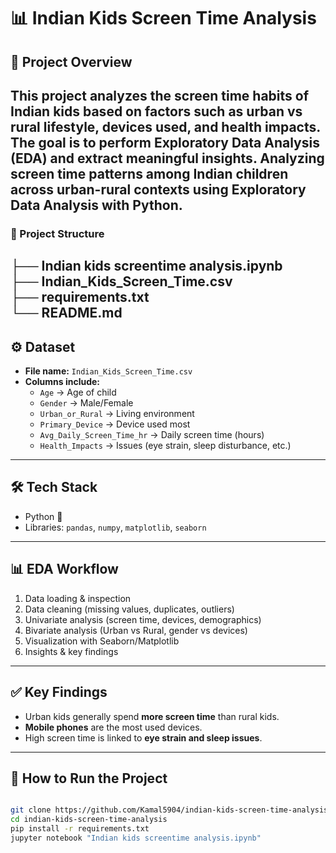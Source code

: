 # 📊 Indian Kids Screen Time Analysis  

## 📌 Project Overview  
This project analyzes the **screen time habits of Indian kids** based on factors such as **urban vs rural lifestyle, devices used, and health impacts**.  
The goal is to perform **Exploratory Data Analysis (EDA)** and extract meaningful insights.
Analyzing screen time patterns among Indian children across urban-rural contexts using Exploratory Data Analysis with Python.
---
### 📂 Project Structure
├── Indian kids screentime analysis.ipynb  
├── Indian_Kids_Screen_Time.csv  
├── requirements.txt  
└── README.md  
---

## ⚙️ Dataset  
- **File name:** `Indian_Kids_Screen_Time.csv`  
- **Columns include:**  
  - `Age` → Age of child  
  - `Gender` → Male/Female  
  - `Urban_or_Rural` → Living environment  
  - `Primary_Device` → Device used most  
  - `Avg_Daily_Screen_Time_hr` → Daily screen time (hours)  
  - `Health_Impacts` → Issues (eye strain, sleep disturbance, etc.)  

---

## 🛠️ Tech Stack  
- Python 🐍  
- Libraries: `pandas`, `numpy`, `matplotlib`, `seaborn`  

---

## 📊 EDA Workflow  
1. Data loading & inspection  
2. Data cleaning (missing values, duplicates, outliers)  
3. Univariate analysis (screen time, devices, demographics)  
4. Bivariate analysis (Urban vs Rural, gender vs devices)  
5. Visualization with Seaborn/Matplotlib  
6. Insights & key findings  

---

## ✅ Key Findings  
- Urban kids generally spend **more screen time** than rural kids.  
- **Mobile phones** are the most used devices.  
- High screen time is linked to **eye strain and sleep issues**.  

---

## 🚀 How to Run the Project  
```bash

git clone https://github.com/Kamal5904/indian-kids-screen-time-analysis.git
cd indian-kids-screen-time-analysis
pip install -r requirements.txt
jupyter notebook "Indian kids screentime analysis.ipynb"

